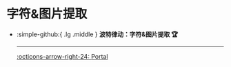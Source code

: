 # 字符&图片提取

<div class="grid cards" markdown>

-   :simple-github:{ .lg .middle } __波特律动：字符&图片提取 🏆__

    ---

    [:octicons-arrow-right-24: <a href="https://led.baud-dance.com/" target="_blank"> Portal </a>](#)

</div>